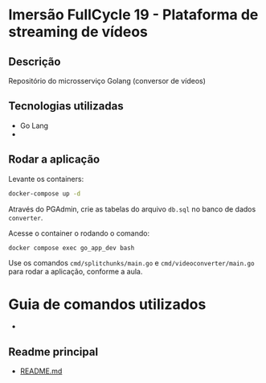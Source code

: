 # Imersão FullCycle 19 - Plataforma de streaming de vídeos

## Descrição

Repositório do microsserviço Golang (conversor de vídeos)

## Tecnologias utilizadas

- Go Lang
- 

## Rodar a aplicação

Levante os containers:

```bash
docker-compose up -d
```

Através do PGAdmin, crie as tabelas do arquivo `db.sql` no banco de dados `converter`.

Acesse o container o rodando o comando:

```bash
docker compose exec go_app_dev bash
```

Use os comandos `cmd/splitchunks/main.go` e `cmd/videoconverter/main.go` para rodar a aplicação, conforme a aula.

# Guia de comandos utilizados

-

## Readme principal

- [README.md](../README.md)
